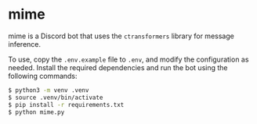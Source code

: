 # mime
mime is a Discord bot that uses the `ctransformers` library for message inference.

To use, copy the `.env.example` file to `.env`, and modify the configuration as needed. Install the required dependencies and
run the bot using the following commands:

```bash
$ python3 -m venv .venv
$ source .venv/bin/activate
$ pip install -r requirements.txt
$ python mime.py
```
